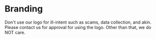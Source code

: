 # Branding
Don't use our logo for ill-intent such as scams, data collection, and akin.
Please contact us for approval for using the logo.
Other than that, we do NOT care.
